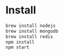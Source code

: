 # Install

```bash
brew install nodejs
brew install mongodb
brew install redis
npm install
npm start
```
